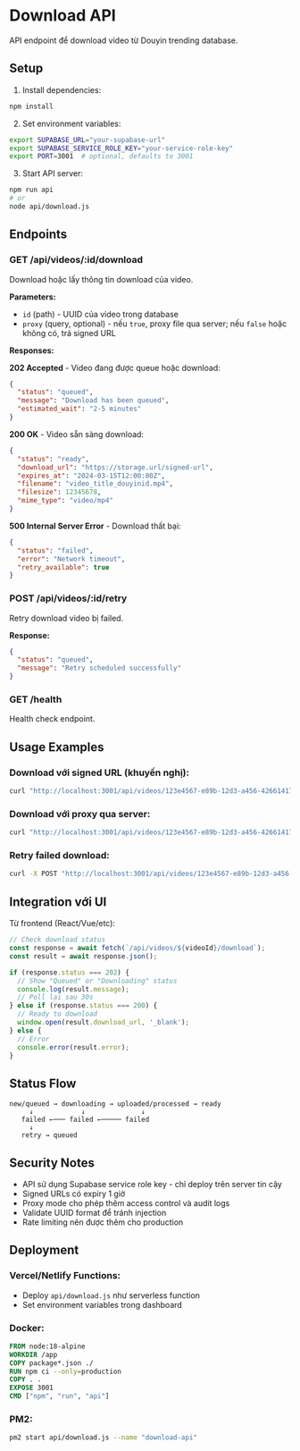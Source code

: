 # Download API

API endpoint để download video từ Douyin trending database.

## Setup

1. Install dependencies:
```bash
npm install
```

2. Set environment variables:
```bash
export SUPABASE_URL="your-supabase-url"
export SUPABASE_SERVICE_ROLE_KEY="your-service-role-key"
export PORT=3001  # optional, defaults to 3001
```

3. Start API server:
```bash
npm run api
# or
node api/download.js
```

## Endpoints

### GET /api/videos/:id/download

Download hoặc lấy thông tin download của video.

**Parameters:**
- `id` (path) - UUID của video trong database
- `proxy` (query, optional) - nếu `true`, proxy file qua server; nếu `false` hoặc không có, trả signed URL

**Responses:**

**202 Accepted** - Video đang được queue hoặc download:
```json
{
  "status": "queued",
  "message": "Download has been queued", 
  "estimated_wait": "2-5 minutes"
}
```

**200 OK** - Video sẵn sàng download:
```json
{
  "status": "ready",
  "download_url": "https://storage.url/signed-url",
  "expires_at": "2024-03-15T12:00:00Z",
  "filename": "video_title_douyinid.mp4",
  "filesize": 12345678,
  "mime_type": "video/mp4"
}
```

**500 Internal Server Error** - Download thất bại:
```json
{
  "status": "failed",
  "error": "Network timeout",
  "retry_available": true
}
```

### POST /api/videos/:id/retry

Retry download video bị failed.

**Response:**
```json
{
  "status": "queued",
  "message": "Retry scheduled successfully"
}
```

### GET /health

Health check endpoint.

## Usage Examples

### Download với signed URL (khuyến nghị):
```bash
curl "http://localhost:3001/api/videos/123e4567-e89b-12d3-a456-426614174000/download"
```

### Download với proxy qua server:
```bash
curl "http://localhost:3001/api/videos/123e4567-e89b-12d3-a456-426614174000/download?proxy=true" -o video.mp4
```

### Retry failed download:
```bash
curl -X POST "http://localhost:3001/api/videos/123e4567-e89b-12d3-a456-426614174000/retry"
```

## Integration với UI

Từ frontend (React/Vue/etc):

```javascript
// Check download status
const response = await fetch(`/api/videos/${videoId}/download`);
const result = await response.json();

if (response.status === 202) {
  // Show "Queued" or "Downloading" status
  console.log(result.message);
  // Poll lại sau 30s
} else if (response.status === 200) {
  // Ready to download
  window.open(result.download_url, '_blank');
} else {
  // Error
  console.error(result.error);
}
```

## Status Flow

```
new/queued → downloading → uploaded/processed → ready
     ↓            ↓              ↓
   failed ←─── failed ←───── failed
     ↓
   retry → queued
```

## Security Notes

- API sử dụng Supabase service role key - chỉ deploy trên server tin cậy
- Signed URLs có expiry 1 giờ  
- Proxy mode cho phép thêm access control và audit logs
- Validate UUID format để tránh injection
- Rate limiting nên được thêm cho production

## Deployment

### Vercel/Netlify Functions:
- Deploy `api/download.js` như serverless function
- Set environment variables trong dashboard

### Docker:
```dockerfile
FROM node:18-alpine
WORKDIR /app
COPY package*.json ./
RUN npm ci --only=production
COPY . .
EXPOSE 3001
CMD ["npm", "run", "api"]
```

### PM2:
```bash
pm2 start api/download.js --name "download-api"
```